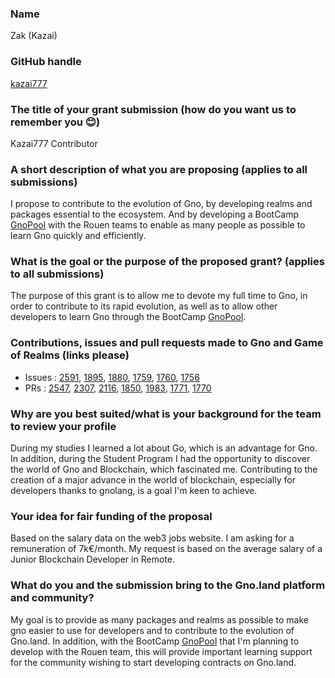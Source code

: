 ### Name
Zak (Kazai)

### GitHub handle
[kazai777](https://github.com/kazai777)

### The title of your grant submission (how do you want us to remember you 😊)
Kazai777 Contributor

### A short description of what you are proposing (applies to all submissions)
I propose to contribute to the evolution of Gno, by developing realms and packages essential to the ecosystem. And by developing a BootCamp [GnoPool](https://hackmd.io/JRatkf0wQ_uYB5G2wNvRRw) with the Rouen teams to enable as many people as possible to learn Gno quickly and efficiently.

### What is the goal or the purpose of the proposed grant? (applies to all submissions)
The purpose of this grant is to allow me to devote my full time to Gno, in order to contribute to its rapid evolution, as well as to allow other developers to learn Gno through the BootCamp [GnoPool](https://hackmd.io/JRatkf0wQ_uYB5G2wNvRRw).

### Contributions, issues and pull requests made to Gno and Game of Realms (links please)
- Issues : [2591](https://github.com/gnolang/gno/issues/2591), [1895](https://github.com/gnolang/gno/issues/1895), [1880](https://github.com/gnolang/gno/issues/1880), [1759](https://github.com/gnolang/gno/issues/1759), [1760](https://github.com/gnolang/gno/issues/1760), [1756](https://github.com/gnolang/gno/issues/1756)
- PRs : [2547](https://github.com/gnolang/gno/pull/2547), [2307](https://github.com/gnolang/gno/pull/2307), [2116](https://github.com/gnolang/gno/pull/2116), [1850](https://github.com/gnolang/gno/pull/1850), [1983](https://github.com/gnolang/gno/pull/1983), [1771](https://github.com/gnolang/gno/pull/1771), [1770](https://github.com/gnolang/gno/pull/1770)

### Why are you best suited/what is your background for the team to review your profile
During my studies I learned a lot about Go, which is an advantage for Gno. In addition, during the Student Program I had the opportunity to discover the world of Gno and Blockchain, which fascinated me. Contributing to the creation of a major advance in the world of blockchain, especially for developers thanks to gnolang, is a goal I'm keen to achieve. 

### Your idea for fair funding of the proposal
Based on the salary data on the web3 jobs website. I am asking for a remuneration of 7k€/month. My request is based on the average salary of a Junior Blockchain Developer in Remote.

### What do you and the submission bring to the Gno.land platform and community?
My goal is to provide as many packages and realms as possible to make gno easier to use for developers and to contribute to the evolution of Gno.land. In addition, with the BootCamp [GnoPool](https://hackmd.io/JRatkf0wQ_uYB5G2wNvRRw) that I'm planning to develop with the Rouen team, this will provide important learning support for the community wishing to start developing contracts on Gno.land.
